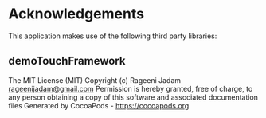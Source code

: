 # Acknowledgements
This application makes use of the following third party libraries:

## demoTouchFramework

The MIT License (MIT) 
 Copyright (c) Rageeni Jadam <rageenijadam@gmail.com> 
 Permission is hereby granted, free of charge, to any person obtaining a copy of this software and associated documentation files
Generated by CocoaPods - https://cocoapods.org
